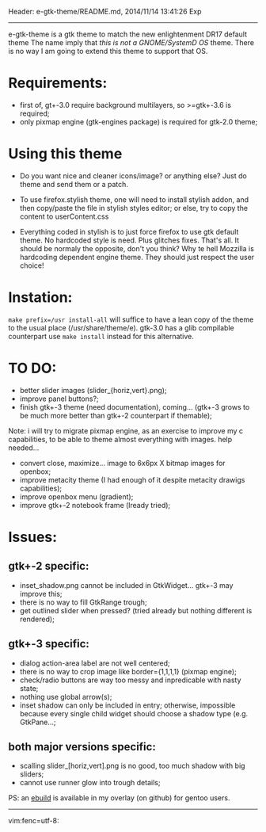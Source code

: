 Header: e-gtk-theme/README.md, 2014/11/14 13:41:26 Exp

---

e-gtk-theme is a gtk theme to match the new enlightenment DR17 default theme
The name imply that *this is not a GNOME/SystemD OS* theme. There is no way
I am going to extend this theme to support that OS.

# Requirements:

* first of, gt+-3.0 require background multilayers, so >=gtk+-3.6 is required;
* only pixmap engine (gtk-engines package) is required for gtk-2.0 theme;

# Using this theme

* Do you want nice and cleaner icons/image? or anything else?
Just do theme and send them or a patch.

* To use firefox.stylish theme, one will need to install stylish addon, and
then copy/paste the file in stylish styles editor; or else, try to copy
the content to userContent.css
* Everything coded in stylish is to just force firefox to use gtk default
theme. No hardcoded style is need. Plus glitches fixes. That's all. It should
be normaly the opposite, don't you think? Why te hell Mozzilla is hardcoding
dependent engine theme. They should just respect the user choice!

# Instation:

`make prefix=/usr install-all` will suffice to have a lean copy of the theme to
the usual place (/usr/share/theme/e). gtk-3.0 has a glib compilable counterpart
use `make install` instead for this alternative.

# TO DO:

* better slider images (slider_{horiz,vert}.png);
* improve panel buttons?;
* finish gtk+-3 theme (need documentation), coming... (gtk+-3 grows to be much more
better than gtk+-2 counterpart if themable);

Note: i will try to migrate pixmap engine, as an exercise to improve my c capabilities,
to be able to theme almost everything with images. help needed...

* convert close, maximize... image to 6x6px X bitmap images for openbox;
* improve metacity theme (I had enough of it despite metacity drawigs capabilities);
* improve openbox menu (gradient);
* improve gtk+-2 notebook frame (lready tried);

# Issues:

## gtk+-2 specific:

* inset_shadow.png cannot be included in GtkWidget... gtk+-3 may improve this;
* there is no way to fill GtkRange trough;
* get outlined slider when pressed? (tried already but nothing different is rendered);

## gtk+-3 specific:

* dialog action-area label are not well centered;
* there is no way to crop image like border={1,1,1,1} (pixmap engine);
* check/radio buttons are way too messy and inpredicable with nasty state;
* nothing use global arrow(s);
* inset shadow can only be included in entry; otherwise, impossible because
  every single child widget should choose a shadow type (e.g. GtkPane...;

## both major versions specific:

* scalling slider_[horiz,vert].png is no good, too much shadow with big sliders;
* cannot use runner glow into trough details;

PS: an [ebuild][1] is available in my overlay (on github) for gentoo users.

---

[1]: https://github.com/tokiclover/bar-overlay

vim:fenc=utf-8:
